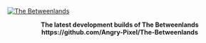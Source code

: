 <html>
<body>
<a href="https://github.com/Angry-Pixel/The-Betweenlands"><img src="http://i.imgur.com/Q3JTGqu.png" alt="The Betweenlands"/></a>

<p align="center">
  <b>The latest development builds of The Betweenlands<br>
  https://github.com/Angry-Pixel/The-Betweenlands</b>
</p>

</body>
</html>
